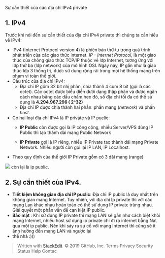  Sự cần thiết của các địa chỉ IPv4 private 
## 1. IPv4 
Trước khi nói đến sự cần thiết của địa chỉ IPv4 private thì chúng ta cần hiểu về IPv4:
- IPv4 (Internet Protocol version 4) là phiên bản thứ tư trong quá trình phát triển của các giao thức Internet. _IP – Internet Protocol,_ là một giao thức của chồng giao thức TCP/IP thuộc về lớp Internet, tương ứng với lớp thứ ba (lớp network) của mô hình OSI. Ngày nay, IP gần như là giao thức lớp 3 thống trị, được sử dụng rộng rãi trong mọi hệ thống mạng trên phạm vi toàn thế giới.
- Cấu trúc của địa chỉ IPv4:
	-   Địa chỉ IP gồm 32 bit nhị phân, chia thành 4 cụm 8 bit (gọi là các octet). Các octet được biểu diễn dưới dạng thập phân và được ngăn cách nhau bằng các dấu chấm,heo đó, số địa chỉ tối đa có thể sử dụng là **4.294.967.296 ( 2^32)**
	-   Địa chỉ IP được chia thành hai phần: phần mạng (_network_) và phần  _host_.
- Có hai loại địa chỉ IPv4 là IP private và IP puclic:
	- **IP Public**  còn được gọi là IP công cộng, nhiều Server/VPS dùng IP Public thì tạo thành dải mạng Public Network

	- **IP Private**  gọi là IP riêng, nhiều IP Private tao thành dải mạng Private Network. Nhiều người còn gọi lại IP LAN, IP Localhost.
- Theo quy định của thế giới IP Private gồm có 3 dải mạng (range)

![](https://citshub.files.wordpress.com/2017/03/private-ip-address.jpg)
còn lại là ip public.
## 2. Sự cần thiết của IPv4.
- **Tiết kiệm không gian địa chỉ IP puclic**: Địa chỉ IP public là duy nhất trên không gian mạng Internet. Tuy nhiên, với địa chỉ Ip private thì với các mạng Lan khác nhau hoàn toàn có thể sử dụng IP private trùng nhau. Giải quyết một phần vấn đề cạn kiệt IP public.
- **Bảo mật** : Khi sử dụng IP private thì mạng LAN sẽ gần như cách biệt khỏi mạng Internet, nhiều host sử dụng ip private chỉ đi ra internet bằng Nat qua một ip public. Nên khi sảy ra sự cố với mạng Internet thì cũng sẽ ít ảnh hưởng đến mạng LAN và ngược lại
- thế nhá :)))
> Written with [StackEdit](https://stackedit.io/).
© 2019 GitHub, Inc.
Terms
Privacy
Security
Status
Help
Contac
